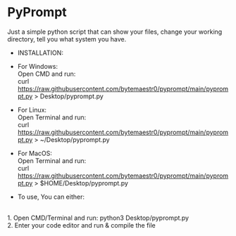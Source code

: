 # PyPrompt
Just a simple python script that can show your files, change your working directory, tell you what system you have.

- INSTALLATION: <br>
 -    For Windows:<br>
  Open CMD and run: <br>
curl https://raw.githubusercontent.com/bytemaestr0/pyprompt/main/pyprompt.py > Desktop/pyprompt.py<br>

 - For Linux:<br>
  Open Terminal and run: <br>
curl https://raw.githubusercontent.com/bytemaestr0/pyprompt/main/pyprompt.py > ~/Desktop/pyprompt.py<br>

 -   For MacOS:<br>
  Open Terminal and run: <br>
curl https://raw.githubusercontent.com/bytemaestr0/pyprompt/main/pyprompt.py > $HOME/Desktop/pyprompt.py<br>

 - To use, You can either:
<br>
1. Open CMD/Terminal and run: python3 Desktop/pyprompt.py
<br>
2. Enter your code editor and run & compile the file
